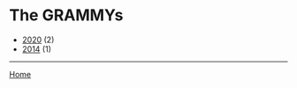 # The GRAMMYs

  * [2020](./the-grammys-2020.md/) (2)
  * [2014](./the-grammys-2014.md/) (1)

----

[Home](../)
